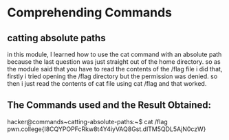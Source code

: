 # Comprehending Commands
## catting absolute paths
in this module, I learned how to use the cat command with an absolute path because the last question was just straight out of the home directory.
so as the module said that you have to read the contents of the /flag file i did that, firstly i tried opening the /flag directory but the permission was denied.
so then i just read the contents of cat file using cat /flag and that worked.
## The Commands used and the Result Obtained:
hacker@commands~catting-absolute-paths:~$ cat /flag
pwn.college{I8CQYPOPFcRkw8t4Y4iyVAQ8Gst.dlTM5QDL5AjN0czW}

